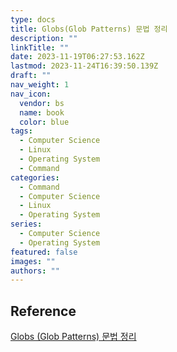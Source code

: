 ```yaml
---
type: docs
title: Globs(Glob Patterns) 문법 정리
description: ""
linkTitle: ""
date: 2023-11-19T06:27:53.162Z
lastmod: 2023-11-24T16:39:50.139Z
draft: ""
nav_weight: 1
nav_icon:
  vendor: bs
  name: book
  color: blue
tags:
  - Computer Science
  - Linux
  - Operating System
  - Command
categories:
  - Command
  - Computer Science
  - Linux
  - Operating System
series:
  - Computer Science
  - Operating System
featured: false
images: ""
authors: ""
---
```


## Reference

[Globs (Glob Patterns) 문법 정리](https://www.daleseo.com/glob-patterns/)
